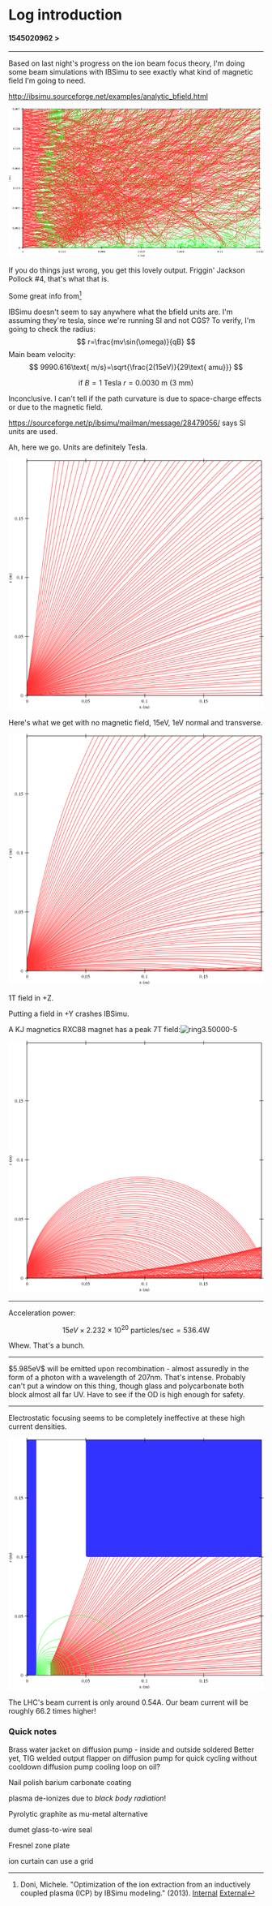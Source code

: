 # Log introduction



#### 1545020962 >

<hr>

Based on last night's progress on the ion beam focus theory, I'm doing some beam simulations with IBSimu to see exactly what kind of magnetic field I'm going to need. 

http://ibsimu.sourceforge.net/examples/analytic_bfield.html

![jackson](../../files/ionprinter/simulation/IBSimu/simulations/magnetic_focusing_1/jackson.png)

If you do things just wrong, you get this lovely output. Friggin' Jackson Pollock #4, that's what that is.



Some great info from[^5]

[^5]: Doni, Michele. "Optimization of the ion extraction from an inductively coupled plasma (ICP) by IBSimu modeling." (2013). [Internal](../../references/1545067618.pdf) [External](https://www.politesi.polimi.it/bitstream/10589/81162/3/thesis.pdf)



IBSimu doesn't seem to say anywhere what the bfield units are. I'm assuming they're tesla, since we're running SI and not CGS? To verify, I'm going to check the radius:
$$
r=\frac{mv\sin(\omega)}{qB}
$$
Main beam velocity:
$$
9990.616\text{ m/s}=\sqrt{\frac{2(15eV)}{29\text{ amu}}}
$$

$$
\text{if } B=1\text{ Tesla } r = \text{0.0030 m (3 mm)}
$$


Inconclusive. I can't tell if the path curvature is due to space-charge effects or due to the magnetic field.

https://sourceforge.net/p/ibsimu/mailman/message/28479056/ says SI units are used.

Ah, here we go. Units are definitely Tesla.



![null](../../files/ionprinter/simulation/IBSimu/simulations/magnetic_focusing_1/null.png)

Here's what we get with no magnetic field, 15eV, 1eV normal and transverse.

![1T](../../files/ionprinter/simulation/IBSimu/simulations/magnetic_focusing_1/1T.png)

1T field in +Z.

Putting a field in +Y crashes IBSimu.

A KJ magnetics RXC88 magnet has a peak 7T field:![ring3.50000-5](../../references/ring3.50000-5.png)

![7T](../../files/ionprinter/simulation/IBSimu/simulations/magnetic_focusing_1/7T.png)

<hr>

Acceleration power:

$$
15eV \times 2.232×10^{20}\text{ particles/sec} = 536.4\text{W}
$$

Whew. That's a bunch. 

<hr>
$5.985eV$ will be emitted upon recombination - almost assuredly in the form of a photon with a wavelength of 207nm. That's intense. Probably can't put a window on this thing, though glass and polycarbonate both block almost all  far UV. Have to see if the OD is high enough for safety.

<hr>

Electrostatic focusing seems to be completely ineffective at these high current densities.

![no_effect](../../files/ionprinter/simulation/IBSimu/simulations/magnetic_focusing_1/no_effect.png)

The LHC's beam current is only around 0.54A. Our beam current will be roughly 66.2 times higher!






























### Quick notes

Brass water jacket on diffusion pump - inside and outside soldered
Better yet, TIG welded output
flapper on diffusion pump for quick cycling without cooldown
diffusion pump cooling loop on oil?

Nail polish barium carbonate coating

plasma de-ionizes due to *black body radiation*!

Pyrolytic graphite as mu-metal alternative

dumet glass-to-wire seal

Fresnel zone plate

ion curtain can use a grid



